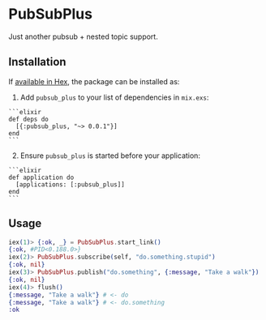 # PubSubPlus

Just another pubsub + nested topic support.

## Installation

If [available in Hex](https://hex.pm/docs/publish), the package can be installed as:

  1. Add `pubsub_plus` to your list of dependencies in `mix.exs`:

    ```elixir
    def deps do
      [{:pubsub_plus, "~> 0.0.1"}]
    end
    ```

  2. Ensure `pubsub_plus` is started before your application:

    ```elixir
    def application do
      [applications: [:pubsub_plus]]
    end
    ```

## Usage

```elixir
iex(1)> {:ok, _} = PubSubPlus.start_link()
{:ok, #PID<0.188.0>}
iex(2)> PubSubPlus.subscribe(self, "do.something.stupid")
{:ok, nil}
iex(3)> PubSubPlus.publish("do.something", {:message, "Take a walk"})
{:ok, nil}
iex(4)> flush()
{:message, "Take a walk"} # <- do
{:message, "Take a walk"} # <- do.something
:ok
```

